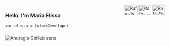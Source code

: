 <div style="display: inline_block"><br>
<img align="right" alt="Rafa-Ts" height="30" width="40" src="https://cdn.jsdelivr.net/gh/devicons/devicon/icons/html5/html5-original.svg" />
<img align="right" alt="Rafa-React" height="30" width="40" src="https://cdn.jsdelivr.net/gh/devicons/devicon/icons/css3/css3-original.svg" />
<img align="right" alt="Rafa-Js" height="32" width="42" src="https://cdn.jsdelivr.net/gh/devicons/devicon/icons/c/c-original.svg" />
 
 ### Hello, I'm Maria Elissa
    var elissa = futureDeveloper
 ###
 ![Anurag's GitHub stats](https://github-readme-stats.vercel.app/api?username=ma-elissa&count_private=true&show_icons=true&theme=radical)

    

